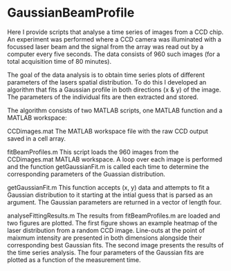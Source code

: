 # GaussianBeamProfile
Here I provide scripts that analyse a time series of images from a CCD chip. An experiment was performed where a CCD camera was illuminated with a focussed laser beam and the signal from the array was read out by a computer every five seconds. The data consists of 960 such images (for a total acquisition time of 80 minutes).

The goal of the data analysis is to obtain time series plots of different parameters of the lasers spatial distribution. To do this I developed an algorithm that fits a Gaussian profile in both directions (x & y) of the image. The parameters of the individual fits are then extracted and stored.

The algorithm consists of two MATLAB scripts, one MATLAB function and a MATLAB workspace:

CCDimages.mat
The MATLAB workspace file with the raw CCD output saved in a cell array.

fitBeamProfiles.m
This script loads the 960 images from the CCDimages.mat MATLAB workspace. A loop over each image is performed and the function getGaussianFit.m is called each time to determine the corresponding parameters of the Guassian distribution.

getGaussianFit.m
This function accepts (x, y) data and attempts to fit a Gaussian distribution to it starting at the intial guess that is parsed as an argument. The Gaussian parameters are returned in a vector of length four.

analyseFittingResults.m
The results from fitBeamProfiles.m are loaded and two figures are plotted. The first figure shows an example heatmap of the laser distribution from a random CCD image. Line-outs at the point of maixmum intensity are presented in both dimensions alongside their corresponding best Gaussian fits. The second image presents the results of the time series analysis. The four parameters of the Gaussian fits are plotted as a function of the measurement time.
